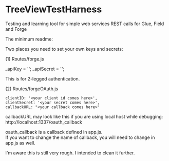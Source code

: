 # TreeViewTestHarness
Testing and learning tool for simple web services REST calls for Glue, Field and Forge 

The minimum readme: 

Two places you need to set your own keys and secrets: 

(1) Routes/forge.js

_apiKey = '<your client id comes here>';
_apiSecret = '<your secret comes here>'; 

This is for 2-legged authentication. 

(2) Routes/forgeOAuth.js

    clientID: '<your client id comes here>',
    clientSecret: '<your secret comes here>',
    callbackURL: "<your callback comes here>"
    
callbackURL may look like this if you are using local host while debugging: 
http://localhost:1337/oauth_callback

oauth_callback is a callback defined in app.js.  
If you want to change the name of callback, you will need to change in app.js as well.   

I'm aware this is still very rough. I intended to clean it further.  
